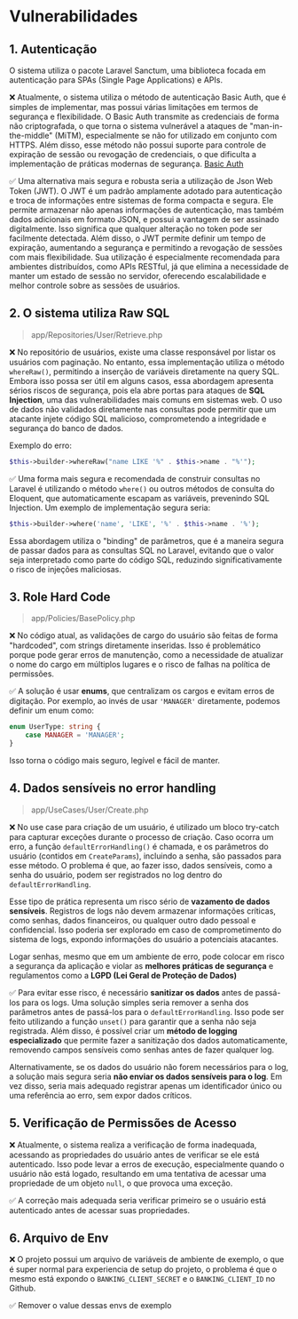 # Vulnerabilidades

## 1. Autenticação

O sistema utiliza o pacote Laravel Sanctum, uma biblioteca focada em autenticação para SPAs (Single Page Applications) e APIs.

❌ Atualmente, o sistema utiliza o método de autenticação Basic Auth, que é simples de implementar, mas possui várias limitações em termos de segurança e flexibilidade. O Basic Auth transmite as credenciais de forma não criptografada, o que torna o sistema vulnerável a ataques de "man-in-the-middle" (MiTM), especialmente se não for utilizado em conjunto com HTTPS. Além disso, esse método não possui suporte para controle de expiração de sessão ou revogação de credenciais, o que dificulta a implementação de práticas modernas de segurança. [Basic Auth](https://pt.stackoverflow.com/questions/254503/o-que-%C3%A9-basic-auth)



✅ Uma alternativa mais segura e robusta seria a utilização de Json Web Token (JWT).  O JWT é um padrão amplamente adotado para autenticação e troca de informações entre sistemas de forma compacta e segura. Ele permite armazenar não apenas informações de autenticação, mas também dados adicionais em formato JSON, e possui a vantagem  de ser assinado digitalmente. Isso significa que qualquer alteração no token pode ser  facilmente detectada. Além disso, o JWT permite definir um tempo de expiração, aumentando a segurança e permitindo a revogação de sessões com mais flexibilidade. Sua utilização é especialmente recomendada para ambientes distribuídos, como APIs RESTful, já que elimina  a necessidade de manter um estado de sessão no servidor, oferecendo escalabilidade e melhor controle sobre as sessões de usuários.

## 2. O sistema utiliza Raw SQL
> app/Repositories/User/Retrieve.php

❌ No repositório de usuários, existe uma classe responsável por listar os usuários com paginação. No entanto, essa implementação utiliza o método `whereRaw()`, permitindo a inserção de variáveis diretamente na query SQL. Embora isso possa ser útil em alguns casos, essa abordagem apresenta sérios riscos de segurança, pois ela abre portas para ataques de **SQL Injection**, uma das vulnerabilidades mais comuns em sistemas web. O uso de dados não validados diretamente nas consultas pode permitir que um atacante injete código SQL malicioso, comprometendo a integridade e segurança do banco de dados.

Exemplo do erro:
```php
$this->builder->whereRaw("name LIKE '%" . $this->name . "%'");
```

✅ Uma forma mais segura e recomendada de construir consultas no Laravel  é utilizando o método `where()` ou outros métodos de consulta do Eloquent,  que automaticamente escapam as variáveis, prevenindo SQL Injection. Um exemplo de implementação segura seria:
```php
$this->builder->where('name', 'LIKE', '%' . $this->name . '%');
```
Essa abordagem utiliza o "binding" de parâmetros, que é a maneira segura  de passar dados para as consultas SQL no Laravel, evitando que o valor seja interpretado como parte do código SQL, reduzindo significativamente o risco de injeções maliciosas.

## 3. Role Hard Code
> app/Policies/BasePolicy.php

❌ No código atual, as validações de cargo do usuário são feitas de forma  "hardcoded", com strings diretamente inseridas. Isso é problemático porque  pode gerar erros de manutenção, como a necessidade de atualizar o nome do  cargo em múltiplos lugares e o risco de falhas na política de permissões.

✅ A solução é usar **enums**, que centralizam os cargos e evitam erros de  digitação. Por exemplo, ao invés de usar `'MANAGER'` diretamente, podemos  definir um enum como:

```php
enum UserType: string {
    case MANAGER = 'MANAGER';
}
```

Isso torna o código mais seguro, legível e fácil de manter.

## 4. Dados sensíveis no error handling
> app/UseCases/User/Create.php

❌ No use case para criação de um usuário, é utilizado um bloco try-catch para capturar exceções durante o processo de criação. Caso ocorra um erro, a função `defaultErrorHandling()` é chamada, e os parâmetros do usuário (contidos em `CreateParams`), incluindo a senha, são passados para esse método. O problema é que, ao fazer isso, dados sensíveis, como a senha do usuário, podem ser registrados no log dentro do `defaultErrorHandling`. 

Esse tipo de prática representa um risco sério de **vazamento de dados sensíveis**. Registros de logs não devem armazenar informações críticas, como senhas, dados financeiros, ou qualquer outro dado pessoal e confidencial. Isso poderia ser explorado em caso de comprometimento do sistema de logs, expondo informações do usuário a potenciais atacantes.

Logar senhas, mesmo que em um ambiente de erro, pode colocar em risco a segurança da aplicação e violar as **melhores práticas de segurança** e regulamentos como a **LGPD (Lei Geral de Proteção de Dados)**

✅ Para evitar esse risco, é necessário **sanitizar os dados** antes de passá-los para os logs. Uma solução simples seria remover a senha dos parâmetros antes de passá-los para o `defaultErrorHandling`. Isso pode ser feito utilizando a função `unset()` para garantir que a senha não seja registrada. Além disso, é possível criar um **método de logging especializado** que permite fazer a sanitização dos dados automaticamente, removendo campos sensíveis como senhas antes de fazer qualquer log.

Alternativamente, se os dados do usuário não forem necessários para o log, a solução mais segura seria **não enviar os dados sensíveis para o log**. Em vez disso, seria mais adequado registrar apenas um identificador único ou uma referência ao erro, sem expor dados críticos.

## 5. Verificação de Permissões de Acesso

❌ Atualmente, o sistema realiza a verificação de forma inadequada, acessando as propriedades do usuário antes de verificar se ele está autenticado. Isso pode levar a erros de execução, especialmente quando o usuário não está logado, resultando em uma tentativa de acessar uma propriedade de um objeto `null`, o que provoca uma exceção.

✅ A correção mais adequada seria verificar primeiro se o usuário está autenticado antes de acessar suas propriedades.

## 6. Arquivo de Env

❌ O projeto possui um arquivo de variáveis de ambiente de exemplo, o que é super normal para experiencia de setup do projeto, o problema é que o mesmo está expondo o `BANKING_CLIENT_SECRET` e o `BANKING_CLIENT_ID` no Github.

✅ Remover o value dessas envs de exemplo